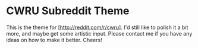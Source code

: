 CWRU Subreddit Theme
======================

This is the theme for [http://reddit.com/r/cwru]. I'd still like to polish it a
bit more, and maybe get some artistic input. Please contact me if you have any
ideas on how to make it better. Cheers!
